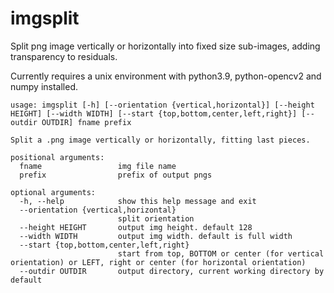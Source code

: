 # imgsplit
Split png image vertically or horizontally into fixed size sub-images, adding transparency to residuals.

Currently requires a unix environment with python3.9, python-opencv2 and numpy installed.

```
usage: imgsplit [-h] [--orientation {vertical,horizontal}] [--height HEIGHT] [--width WIDTH] [--start {top,bottom,center,left,right}] [--outdir OUTDIR] fname prefix

Split a .png image vertically or horizontally, fitting last pieces.

positional arguments:
  fname                 img file name
  prefix                prefix of output pngs

optional arguments:
  -h, --help            show this help message and exit
  --orientation {vertical,horizontal}
                        split orientation
  --height HEIGHT       output img height. default 128
  --width WIDTH         output img width. default is full width
  --start {top,bottom,center,left,right}
                        start from top, BOTTOM or center (for vertical orientation) or LEFT, right or center (for horizontal orientation)
  --outdir OUTDIR       output directory, current working directory by default
```
